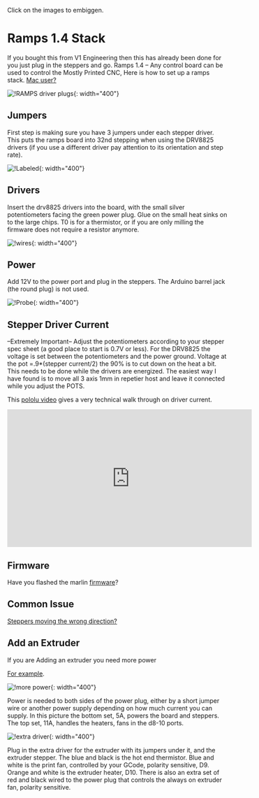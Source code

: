 Click on the images to embiggen.


# Ramps 1.4 Stack
If you bought this from V1 Engineering then this has already been done for you just plug in the steppers and go.
Ramps 1.4 – Any control board can be used to control the Mostly Printed CNC, Here is how to set up a ramps stack.
[Mac user?](https://www.v1engineering.com/forum/topic/cannot-connect-to-rampsarduino-maclinuxwindows/#post-11485)


![!RAMPS driver plugs](https://www.v1engineering.com/wp-content/uploads/2015/10/IMG_20151023_103915.jpg){: width="400"}

## Jumpers
 First step is making sure you have 3 jumpers under each stepper driver. This puts the ramps board into 32nd stepping when using the DRV8825 drivers (if you use a different driver pay attention to its orientation and step rate).

![!Labeled](https://www.v1engineering.com/wp-content/uploads/2015/04/labeled.jpg){: width="400"}

## Drivers
 Insert the drv8825 drivers into the board, with the small silver potentiometers facing the green power plug. Glue on the small heat sinks on to the large chips. T0 is for a thermistor, or if you are only milling the firmware does not require a resistor anymore.

![!wires](https://www.v1engineering.com/wp-content/uploads/2015/10/IMG_20151023_104243.jpg){: width="400"}

## Power 
Add 12V to the power port and plug in the steppers. The Arduino barrel jack (the round plug) is not used.

![!Probe](https://www.v1engineering.com/wp-content/uploads/2015/10/IMG_20171008_12095401.jpg){: width="400"} 

## Stepper Driver Current 
–Extremely Important– Adjust the potentiometers according to your stepper spec sheet (a good place to start is 0.7V or less).  For the DRV8825 the voltage is set between the potentiometers and the power ground.  Voltage at the pot =.9*(stepper current/2) the 90% is to cut down on the heat a bit. This needs to be done while the drivers are energized. The easiest way I have found is to move all 3 axis 1mm in repetier host and leave it connected while you adjust the POTS.

This [pololu video](https://youtu.be/89BHS9hfSUk) gives a very technical walk through on driver current.

<iframe width="560" height="315" src="https://www.youtube.com/embed/89BHS9hfSUk"
  title="YouTube video player" frameborder="0" allow="accelerometer; autoplay;
  clipboard-write; encrypted-media; gyroscope; picture-in-picture" allowfullscreen></iframe>

## Firmware 
Have you flashed the marlin [firmware](marlin-firmware.md)?

## Common Issue
[Steppers moving the wrong direction?](../software/reverse-motor.md)

## Add an Extruder
If you are Adding an extruder you need more power

[For example](../tools/import-extruder.md).

![!more power](https://www.v1engineering.com/wp-content/uploads/2015/10/IMG_20151023_110317.jpg){: width="400"}

Power is needed to both sides of the power plug, either by a short jumper wire or another power supply depending on how much current you can supply. In this picture the bottom set, 5A, powers the board and steppers. The top set, 11A, handles the heaters, fans in the d8-10 ports.

![!extra driver](https://www.v1engineering.com/wp-content/uploads/2015/10/board1.jpg){: width="400"}

Plug in the extra driver for the extruder with its jumpers under it, and the extruder stepper. The blue and black is the hot end thermistor. Blue and white is the print fan, controlled by your GCode, polarity sensitive, D9. Orange and white is the extruder heater, D10. There is also an extra set of red and black wired to the power plug that controls the always on extruder fan, polarity sensitive.
